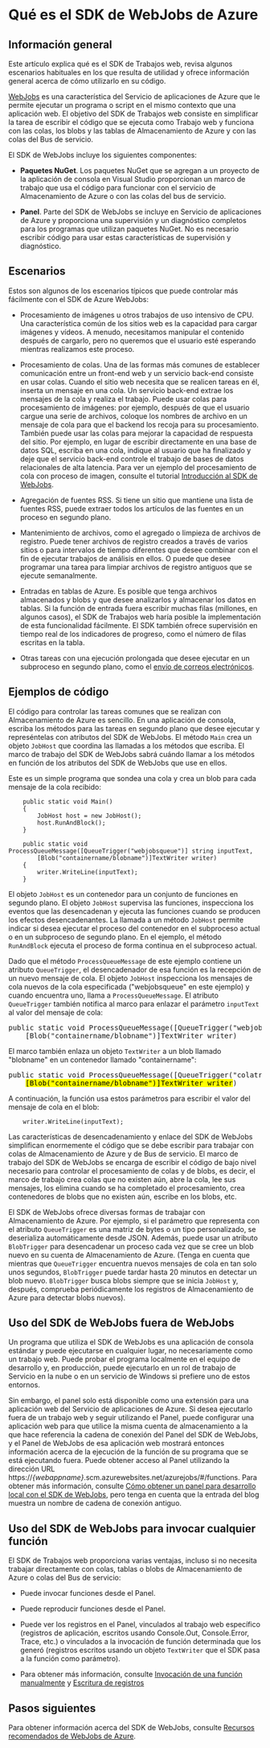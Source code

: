<properties 
	pageTitle="Qué es el SDK de WebJobs de Azure" 
	description="Una introducción al SDK de WebJobs de Azure. Se explica qué es el SDK, se describen escenarios habituales en los que resulta útil y se proporcionan códigos de ejemplo." 
	services="app-service\web, storage" 
	documentationCenter=".net" 
	authors="tdykstra" 
	manager="wpickett" 
	editor="jimbe"/>

<tags 
	ms.service="app-service-web" 
	ms.workload="web" 
	ms.tgt_pltfrm="na" 
	ms.devlang="na" 
	ms.topic="article" 
	ms.date="04/03/2015" 
	ms.author="tdykstra"/>

# Qué es el SDK de WebJobs de Azure

## <a id="overview"></a>Información general

Este artículo explica qué es el SDK de Trabajos web, revisa algunos escenarios habituales en los que resulta de utilidad y ofrece información general acerca de cómo utilizarlo en su código.

[WebJobs](web-sites-create-web-jobs.md) es una característica del Servicio de aplicaciones de Azure que le permite ejecutar un programa o script en el mismo contexto que una aplicación web. El objetivo del SDK de Trabajos web consiste en simplificar la tarea de escribir el código que se ejecuta como Trabajo web y funciona con las colas, los blobs y las tablas de Almacenamiento de Azure y con las colas del Bus de servicio.

El SDK de WebJobs incluye los siguientes componentes:

* **Paquetes NuGet**. Los paquetes NuGet que se agregan a un proyecto de la aplicación de consola en Visual Studio proporcionan un marco de trabajo que usa el código para funcionar con el servicio de Almacenamiento de Azure o con las colas del bus de servicio.   
  
* **Panel**. Parte del SDK de WebJobs se incluye en Servicio de aplicaciones de Azure y proporciona una supervisión y un diagnóstico completos para los programas que utilizan paquetes NuGet. No es necesario escribir código para usar estas características de supervisión y diagnóstico.

## <a id="scenarios"></a>Escenarios

Estos son algunos de los escenarios típicos que puede controlar más fácilmente con el SDK de Azure WebJobs:

* Procesamiento de imágenes u otros trabajos de uso intensivo de CPU. Una característica común de los sitios web es la capacidad para cargar imágenes y vídeos. A menudo, necesitamos manipular el contenido después de cargarlo, pero no queremos que el usuario esté esperando mientras realizamos este proceso.

* Procesamiento de colas. Una de las formas más comunes de establecer comunicación entre un front-end web y un servicio back-end consiste en usar colas. Cuando el sitio web necesita que se realicen tareas en él, inserta un mensaje en una cola. Un servicio back-end extrae los mensajes de la cola y realiza el trabajo. Puede usar colas para procesamiento de imágenes: por ejemplo, después de que el usuario cargue una serie de archivos, coloque los nombres de archivo en un mensaje de cola para que el backend los recoja para su procesamiento. También puede usar las colas para mejorar la capacidad de respuesta del sitio. Por ejemplo, en lugar de escribir directamente en una base de datos SQL, escriba en una cola, indique al usuario que ha finalizado y deje que el servicio back-end controle el trabajo de bases de datos relacionales de alta latencia. Para ver un ejemplo del procesamiento de cola con proceso de imagen, consulte el tutorial [Introducción al SDK de WebJobs](websites-dotnet-webjobs-sdk-get-started.md).

* Agregación de fuentes RSS. Si tiene un sitio que mantiene una lista de fuentes RSS, puede extraer todos los artículos de las fuentes en un proceso en segundo plano.

* Mantenimiento de archivos, como el agregado o limpieza de archivos de registro. Puede tener archivos de registro creados a través de varios sitios o para intervalos de tiempo diferentes que desee combinar con el fin de ejecutar trabajos de análisis en ellos. O puede que desee programar una tarea para limpiar archivos de registro antiguos que se ejecute semanalmente.

* Entradas en tablas de Azure. Es posible que tenga archivos almacenados y blobs y que desee analizarlos y almacenar los datos en tablas. Si la función de entrada fuera escribir muchas filas (millones, en algunos casos), el SDK de Trabajos web haría posible la implementación de esta funcionalidad fácilmente. El SDK también ofrece supervisión en tiempo real de los indicadores de progreso, como el número de filas escritas en la tabla.

* Otras tareas con una ejecución prolongada que desee ejecutar en un subproceso en segundo plano, como el [envío de correos electrónicos](https://github.com/victorhurdugaci/AzureWebJobsSamples/tree/master/SendEmailOnFailure).

## <a id="code"></a>Ejemplos de código

El código para controlar las tareas comunes que se realizan con Almacenamiento de Azure es sencillo. En una aplicación de consola, escriba los métodos para las tareas en segundo plano que desee ejecutar y represéntelas con atributos del SDK de WebJobs. El método `Main` crea un objeto `JobHost` que coordina las llamadas a los métodos que escriba. El marco de trabajo del SDK de WebJobs sabrá cuándo llamar a los métodos en función de los atributos del SDK de WebJobs que use en ellos.

Este es un simple programa que sondea una cola y crea un blob para cada mensaje de la cola recibido:

		public static void Main()
		{
		    JobHost host = new JobHost();
		    host.RunAndBlock();
		}

		public static void ProcessQueueMessage([QueueTrigger("webjobsqueue")] string inputText, 
            [Blob("containername/blobname")]TextWriter writer)
		{
		    writer.WriteLine(inputText);
		}

El objeto `JobHost` es un contenedor para un conjunto de funciones en segundo plano. El objeto `JobHost` supervisa las funciones, inspecciona los eventos que las desencadenan y ejecuta las funciones cuando se producen los efectos desencadenantes. La llamada a un método `JobHost` permite indicar si desea ejecutar el proceso del contenedor en el subproceso actual o en un subproceso de segundo plano. En el ejemplo, el método `RunAndBlock` ejecuta el proceso de forma continua en el subproceso actual.

Dado que el método `ProcessQueueMessage` de este ejemplo contiene un atributo `QueueTrigger`, el desencadenador de esa función es la recepción de un nuevo mensaje de cola. El objeto `JobHost` inspecciona los mensajes de cola nuevos de la cola especificada ("webjobsqueue" en este ejemplo) y cuando encuentra uno, llama a `ProcessQueueMessage`. El atributo `QueueTrigger` también notifica al marco para enlazar el parámetro `inputText` al valor del mensaje de cola:

<pre class="prettyprint">public static void ProcessQueueMessage([QueueTrigger("webjobsqueue")]] <mark>string inputText</mark>, 
    [Blob("containername/blobname")]TextWriter writer)</pre>

El marco también enlaza un objeto `TextWriter` a un blob llamado "blobname" en un contenedor llamado "containername":

<pre class="prettyprint">public static void ProcessQueueMessage([QueueTrigger("colatrabajosweb")]] string inputText, 
    <mark>[Blob("containername/blobname")]TextWriter writer</mark>)</pre>

A continuación, la función usa estos parámetros para escribir el valor del mensaje de cola en el blob:

		writer.WriteLine(inputText);

Las características de desencadenamiento y enlace del SDK de WebJobs simplifican enormemente el código que se debe escribir para trabajar con colas de Almacenamiento de Azure y de Bus de servicio. El marco de trabajo del SDK de WebJobs se encarga de escribir el código de bajo nivel necesario para controlar el procesamiento de colas y de blobs, es decir, el marco de trabajo crea colas que no existen aún, abre la cola, lee sus mensajes, los elimina cuando se ha completado el procesamiento, crea contenedores de blobs que no existen aún, escribe en los blobs, etc.

El SDK de WebJobs ofrece diversas formas de trabajar con Almacenamiento de Azure. Por ejemplo, si el parámetro que representa con el atributo `QueueTrigger` es una matriz de bytes o un tipo personalizado, se deserializa automáticamente desde JSON. Además, puede usar un atributo `BlobTrigger` para desencadenar un proceso cada vez que se cree un blob nuevo en su cuenta de Almacenamiento de Azure. (Tenga en cuenta que mientras que `QueueTrigger` encuentra nuevos mensajes de cola en tan solo unos segundos, `BlobTrigger` puede tardar hasta 20 minutos en detectar un blob nuevo. `BlobTrigger` busca blobs siempre que se inicia `JobHost` y, después, comprueba periódicamente los registros de Almacenamiento de Azure para detectar blobs nuevos).

## <a id="workerrole"></a>Uso del SDK de WebJobs fuera de WebJobs

Un programa que utiliza el SDK de WebJobs es una aplicación de consola estándar y puede ejecutarse en cualquier lugar, no necesariamente como un trabajo web. Puede probar el programa localmente en el equipo de desarrollo y, en producción, puede ejecutarlo en un rol de trabajo de Servicio en la nube o en un servicio de Windows si prefiere uno de estos entornos.

Sin embargo, el panel solo está disponible como una extensión para una aplicación web del Servicio de aplicaciones de Azure. Si desea ejecutarlo fuera de un trabajo web y seguir utilizando el Panel, puede configurar una aplicación web para que utilice la misma cuenta de almacenamiento a la que hace referencia la cadena de conexión del Panel del SDK de WebJobs, y el Panel de WebJobs de esa aplicación web mostrará entonces información acerca de la ejecución de la función de su programa que se está ejecutando fuera. Puede obtener acceso al Panel utilizando la dirección URL https://*{webappname}*.scm.azurewebsites.net/azurejobs/#/functions. Para obtener más información, consulte [Cómo obtener un panel para desarrollo local con el SDK de WebJobs](http://blogs.msdn.com/b/jmstall/archive/2014/01/27/getting-a-dashboard-for-local-development-with-the-webjobs-sdk.aspx), pero tenga en cuenta que la entrada del blog muestra un nombre de cadena de conexión antiguo.

## <a id="nostorage"></a>Uso del SDK de WebJobs para invocar cualquier función

El SDK de Trabajos web proporciona varias ventajas, incluso si no necesita trabajar directamente con colas, tablas o blobs de Almacenamiento de Azure o colas del Bus de servicio:

* Puede invocar funciones desde el Panel.
* Puede reproducir funciones desde el Panel.
* Puede ver los registros en el Panel, vinculados al trabajo web específico (registros de aplicación, escritos usando Console.Out, Console.Error, Trace, etc.) o vinculados a la invocación de función determinada que los generó (registros escritos usando un objeto `TextWriter` que el SDK pasa a la función como parámetro). 

* Para obtener más información, consulte [Invocación de una función manualmente](websites-dotnet-webjobs-sdk-storage-queues-how-to.md#manual) y [Escritura de registros](websites-dotnet-webjobs-sdk-storage-queues-how-to.md#logs)

## <a id="nextsteps"></a>Pasos siguientes

Para obtener información acerca del SDK de WebJobs, consulte [Recursos recomendados de WebJobs de Azure](http://go.microsoft.com/fwlink/?linkid=390226).
 

<!---HONumber=62-->
